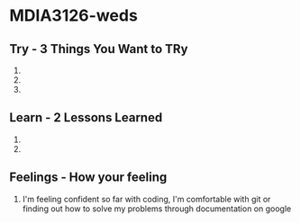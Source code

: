 # MDIA3126-weds

## Try - 3 Things You Want to TRy
1. 
2. 
3. 
## Learn - 2 Lessons Learned
1. 
2. 
## Feelings - How your feeling
1. I'm feeling confident so far with coding, I'm comfortable with git or finding out how to solve my problems through documentation on google
